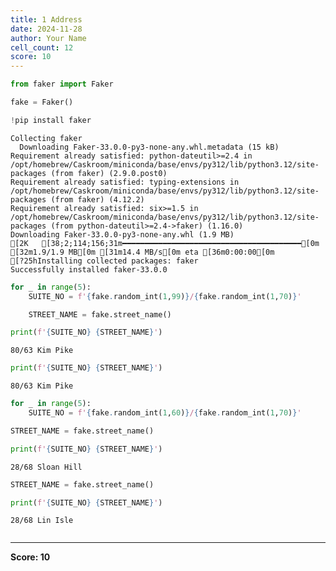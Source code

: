 ```yaml
---
title: 1 Address
date: 2024-11-28
author: Your Name
cell_count: 12
score: 10
---
```


```python
from faker import Faker

fake = Faker()
```


```python
!pip install faker

```

    Collecting faker
      Downloading Faker-33.0.0-py3-none-any.whl.metadata (15 kB)
    Requirement already satisfied: python-dateutil>=2.4 in /opt/homebrew/Caskroom/miniconda/base/envs/py312/lib/python3.12/site-packages (from faker) (2.9.0.post0)
    Requirement already satisfied: typing-extensions in /opt/homebrew/Caskroom/miniconda/base/envs/py312/lib/python3.12/site-packages (from faker) (4.12.2)
    Requirement already satisfied: six>=1.5 in /opt/homebrew/Caskroom/miniconda/base/envs/py312/lib/python3.12/site-packages (from python-dateutil>=2.4->faker) (1.16.0)
    Downloading Faker-33.0.0-py3-none-any.whl (1.9 MB)
    [2K   [38;2;114;156;31m━━━━━━━━━━━━━━━━━━━━━━━━━━━━━━━━━━━━━━━━[0m [32m1.9/1.9 MB[0m [31m14.4 MB/s[0m eta [36m0:00:00[0m
    [?25hInstalling collected packages: faker
    Successfully installed faker-33.0.0



```python
for _ in range(5):
    SUITE_NO = f'{fake.random_int(1,99)}/{fake.random_int(1,70)}'
```


```python
    STREET_NAME = fake.street_name()
```


```python
print(f'{SUITE_NO} {STREET_NAME}')
```

    80/63 Kim Pike



```python
print(f'{SUITE_NO} {STREET_NAME}')
```

    80/63 Kim Pike



```python
for _ in range(5):
    SUITE_NO = f'{fake.random_int(1,60)}/{fake.random_int(1,70)}'
```


```python
STREET_NAME = fake.street_name()
```


```python
print(f'{SUITE_NO} {STREET_NAME}')
```

    28/68 Sloan Hill



```python
STREET_NAME = fake.street_name()
```


```python
print(f'{SUITE_NO} {STREET_NAME}')
```

    28/68 Lin Isle



```python

```


---
**Score: 10**
